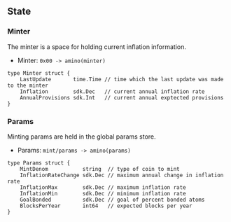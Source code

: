 ## State

### Minter

The minter is a space for holding current inflation information.

 - Minter: `0x00 -> amino(minter)`

```golang
type Minter struct {
	LastUpdate       time.Time // time which the last update was made to the minter
	Inflation        sdk.Dec   // current annual inflation rate
	AnnualProvisions sdk.Int   // current annual exptected provisions
}
```

### Params

Minting params are held in the global params store. 

 - Params: `mint/params -> amino(params)`

```golang
type Params struct {
	MintDenom           string  // type of coin to mint
	InflationRateChange sdk.Dec // maximum annual change in inflation rate
	InflationMax        sdk.Dec // maximum inflation rate
	InflationMin        sdk.Dec // minimum inflation rate
	GoalBonded          sdk.Dec // goal of percent bonded atoms
	BlocksPerYear       int64   // expected blocks per year
}
```

